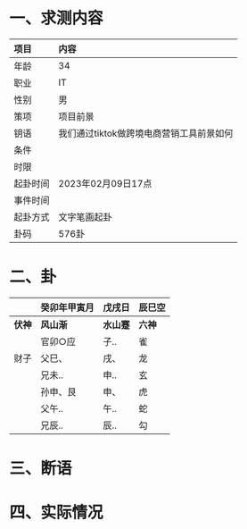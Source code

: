 # 一、求测内容
|项目|内容|
|:-|:-|
|年龄|34|
|职业|IT|
|性别|男|
|策项|项目前景|
|钥语|我们通过tiktok做跨境电商营销工具前景如何|
|条件||
|时限||
|起卦时间|2023年02月09日17点|
|事件时间||
|起卦方式|文字笔画起卦|
|卦码|576卦|

# 二、卦
||癸卯年甲寅月|戊戌日|辰巳空|
|:-|:-|:-|:-|
|**伏神**|**风山渐**|**水山蹇**|**六神**|
||官卯○应|子..|雀|
|财子|父巳、|戌、|龙|
||兄未..|申..|玄|
||孙申、艮|申、|虎|
||父午..|午..|蛇|
||兄辰..|辰..|勾|


# 三、断语

# 四、实际情况